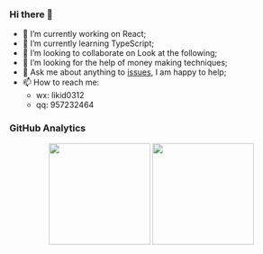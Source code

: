 ### Hi there 👋
- 🔭 I’m currently working on React;
- 🌱 I’m currently learning TypeScript;
- 👯 I’m looking to collaborate on Look at the following;
- 🤔 I’m looking for the help of money making techniques;
- 💬 Ask me about anything to [issues](https://github.com/limeiwang/limeiwang/issues), I am happy to help;
- 📫 How to reach me: 
    - wx: likid0312
    - qq: 957232464
### GitHub Analytics

<div align="center">
  <img height="180em" src="https://github-readme-stats.vercel.app/api?username=limeiwang&show_icons=true&theme=vue&include_all_commits=true&count_private=true"/>
  <img height="180em" src="https://github-readme-stats.vercel.app/api/top-langs/?username=limeiwang&layout=compact&langs_count=8&theme=vue"/>
</div>

<!-- 
<center>
  <a href="https://limeiwang.github.io/">blog</a> · 
  <a href="https://limw.vercel.app/">note</a>
</center>
   -->
